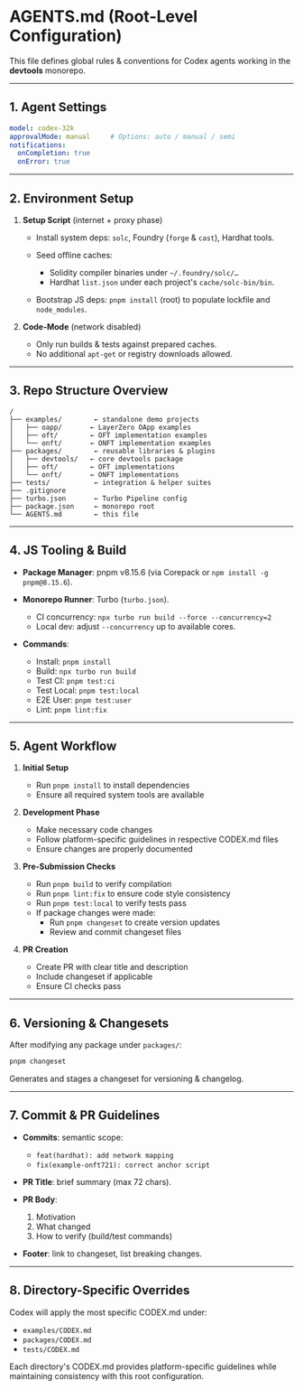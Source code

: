 # AGENTS.md (Root-Level Configuration)

This file defines global rules & conventions for Codex agents working in the **devtools** monorepo.

---

## 1. Agent Settings

```yaml
model: codex-32k
approvalMode: manual     # Options: auto / manual / semi
notifications:
  onCompletion: true
  onError: true
```

---

## 2. Environment Setup

1. **Setup Script** (internet + proxy phase)

   * Install system deps: `solc`, Foundry (`forge` & `cast`), Hardhat tools.
   * Seed offline caches:

     * Solidity compiler binaries under `~/.foundry/solc/…`
     * Hardhat `list.json` under each project's `cache/solc-bin/bin`.
   * Bootstrap JS deps: `pnpm install` (root) to populate lockfile and `node_modules`.

2. **Code-Mode** (network disabled)

   * Only run builds & tests against prepared caches.
   * No additional `apt-get` or registry downloads allowed.

---

## 3. Repo Structure Overview

```
/
├── examples/        ← standalone demo projects
│   ├── oapp/       ← LayerZero OApp examples
│   ├── oft/        ← OFT implementation examples
│   └── onft/       ← ONFT implementation examples
├── packages/        ← reusable libraries & plugins
│   ├── devtools/   ← core devtools package
│   ├── oft/        ← OFT implementations
│   └── onft/       ← ONFT implementations
├── tests/           ← integration & helper suites
├── .gitignore
├── turbo.json       ← Turbo Pipeline config
├── package.json     ← monorepo root
└── AGENTS.md        ← this file
```

---

## 4. JS Tooling & Build

* **Package Manager**: pnpm v8.15.6 (via Corepack or `npm install -g pnpm@8.15.6`).
* **Monorepo Runner**: Turbo (`turbo.json`).

  * CI concurrency: `npx turbo run build --force --concurrency=2`
  * Local dev: adjust `--concurrency` up to available cores.
* **Commands**:

  * Install: `pnpm install`
  * Build:   `npx turbo run build`
  * Test CI: `pnpm test:ci`
  * Test Local: `pnpm test:local`
  * E2E User:   `pnpm test:user`
  * Lint:      `pnpm lint:fix`

---

## 5. Agent Workflow

1. **Initial Setup**
   * Run `pnpm install` to install dependencies
   * Ensure all required system tools are available

2. **Development Phase**
   * Make necessary code changes
   * Follow platform-specific guidelines in respective CODEX.md files
   * Ensure changes are properly documented

3. **Pre-Submission Checks**
   * Run `pnpm build` to verify compilation
   * Run `pnpm lint:fix` to ensure code style consistency
   * Run `pnpm test:local` to verify tests pass
   * If package changes were made:
     * Run `pnpm changeset` to create version updates
     * Review and commit changeset files

4. **PR Creation**
   * Create PR with clear title and description
   * Include changeset if applicable
   * Ensure CI checks pass

---

## 6. Versioning & Changesets

After modifying any package under `packages/`:

```bash
pnpm changeset
```

Generates and stages a changeset for versioning & changelog.

---

## 7. Commit & PR Guidelines

* **Commits**: semantic scope:

  * `feat(hardhat): add network mapping`
  * `fix(example-onft721): correct anchor script`
* **PR Title**: brief summary (max 72 chars).
* **PR Body**:

  1. Motivation
  2. What changed
  3. How to verify (build/test commands)
* **Footer**: link to changeset, list breaking changes.

---

## 8. Directory-Specific Overrides

Codex will apply the most specific CODEX.md under:

* `examples/CODEX.md`
* `packages/CODEX.md`
* `tests/CODEX.md`

Each directory's CODEX.md provides platform-specific guidelines while maintaining consistency with this root configuration.